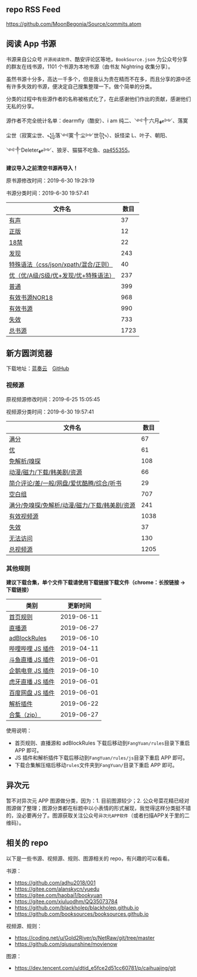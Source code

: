 ## repo RSS Feed

<https://github.com/MoonBegonia/Source/commits.atom>

## 阅读 App 书源

书源来自公众号 `开源阅读软件`、酷安评论区等地，`BookSource.json` 为公众号分享的群友在线书源，1101 个书源为本地书源（由书友 Nightring 收集分享）。

虽然书源十分多，高达一千多个，但是我认为贵在精而不在多，而且分享的源中还有许多失效的书源，便决定自己搜集整理一下。做个简单的分类。

分类的过程中有些源作者的名称被格式化了，在此感谢他们作出的贡献，感谢他们无私的分享。

源作者不完全统计名单：dearmfly（酷安）、i am 纯二、༺༒六月ޓﻬ༻、落寞尘世（寂寞尘世、꧁落༺寞༒尘༻世꧂）、妖怪梁 L、叶子、朝阳、༺༒Deleterޓﻬ༻、狼牙、猫猫不吃鱼、[qa455355](https://raw.githubusercontent.com/adhu2018/001/master/qa455355.txt)。

**建议导入之前清空书源再导入！**

原书源修改时间：2019-6-30 19:29:19

书源分类时间：2019-6-30 19:57:41

| 文件名                                                           | 数目 |
| ---------------------------------------------------------------- | ---- |
| [有声](./yuedu/audio.json)                                       | 37   |
| [正版](./yuedu/genuine.json)                                     | 12   |
| [18禁](./yuedu/R18.json)                                         | 22   |
| [发现](./yuedu/discover.json)                                    | 243  |
| [特殊语法（css/json/xpath/混合/正则）](./yuedu/special.json)     | 40   |
| [优（优/A级/S级/优+发现/优+特殊语法）](./yuedu/highQuality.json) | 237  |
| [普通](./yuedu/general.json)                                     | 399  |
| [有效书源NOR18](./yuedu/fullNOR18.json)                          | 968  |
| [有效书源](./yuedu/full.json)                                    | 990  |
| [失效](./yuedu/invalid.json)                                     | 733  |
| [总书源](./yuedu/fullSourceIncludeInvalid.json)                  | 1723 |

## 新方圆浏览器

下载地址：[蓝奏云](https://www.lanzous.com/b201988)&emsp;[GitHub](./fangyuan/新方圆浏览器_5.19.0628.10.zip)

### 视频源

原视频源修改时间：2019-6-25 15:05:45

视频源分类时间：2019-6-30 19:57:41

| 文件名                                                                   | 数目 |
| ------------------------------------------------------------------------ | ---- |
| [满分](./fangyuan/fullScore.json)                                        | 67   |
| [优](./fangyuan/highQuality.json)                                        | 61   |
| [免解析/嗅探](./fangyuan/notDetect.json)                                 | 108  |
| [动漫/磁力/下载/韩美剧/资源](./fangyuan/akmd.json)                       | 66   |
| [简介评论/差/一般/网盘/爱优酷腾/综合/听书](./fangyuan/others.json)       | 29   |
| [空白组](./fangyuan/emptyGroup.json)                                     | 707  |
| [满分/免嗅探/免解析/动漫/磁力/下载/韩美剧/资源](./fangyuan/general.json) | 241  |
| [有效视频源](./fangyuan/full.json)                                       | 1038 |
| [失效](./fangyuan/invalid.json)                                          | 37   |
| [无法访问](./fangyuan/inaccessible.json)                                 | 130  |
| [总视频源](./fangyuan/videoSource/videoRule.json)                        | 1205 |

### 其他规则

**建议下载合集，单个文件下载请使用下载链接下载文件（chrome：长按链接 -> 下载链接）**

| 类别                                                      | 更新时间   |
| --------------------------------------------------------- | ---------- |
| [首页规则](./fangyuan/rules/home.json)                    | 2019-06-11 |
| [直播源](./fangyuan/rules/tvLive.json)                    | 2019-06-27 |
| [adBlockRules](./fangyuan/rules/adBlockRule.txt)          | 2019-06-10 |
| [哔哩哔哩 JS 插件](./fangyuan/rules/js/m.bilibili.com.js) | 2019-04-11 |
| [斗鱼直播 JS 插件](./fangyuan/rules/js/m.douyu.com.js)    | 2019-06-01 |
| [企鹅电竞 JS 插件](./fangyuan/rules/js/m.egame.qq.com.js) | 2019-06-10 |
| [虎牙直播 JS 插件](./fangyuan/rules/js/m.huya.com.js)     | 2019-06-01 |
| [百度网盘 JS 插件](./fangyuan/rules/js/pan.baidu.com.js)  | 2019-06-01 |
| [解析插件](./fangyuan/rules/js/global.js)                 | 2019-06-22 |
| [合集（zip）](./fangyuan/rules/rules.zip)                 | 2019-06-27 |

使用说明：

- 首页规则、直播源和 adBlockRules 下载后移动到`FangYuan/rules`目录下重启 APP 即可。
- JS 插件和解析插件下载后移动到`FangYuan/rules/js`目录下重启 APP 即可。
- 下载合集解压缩后移动`rules`文件夹到`FangYuan/`目录下重启 APP 即可。

## 异次元

暂不对异次元 APP 图源做分类，因为：1. 目前图源较少；2. 公众号菜花精已经对图源做了整理；图源分类都在标题中以小表情的形式展现，我觉得这样分类挺不错的，没必要再分了。图源获取关注公众号`异次元APP软件`（或者扫描APP关于里的二维码）。

## 相关的 repo

以下是一些书源、视频源、规则、图源相关的 repo，有兴趣的可以看看。

书源：

- <https://github.com/adhu2018/001>
- <https://gitee.com/alanskycn/yuedu>
- <https://gitee.com/haobai1/bookyuan>
- <https://gitee.com/xiuluodhm/QQ35073784>
- <https://github.com/blackholep/blackholep.github.io>
- <https://github.com/booksources/booksources.github.io>

视频源、规则：

- <https://coding.net/u/Gold2River/p/NetRaw/git/tree/master>
- <https://github.com/qiusunshine/movienow>

图源：

- <https://dev.tencent.com/u/dtid_e5fce2d51cc60781/p/caihuajing/git>
